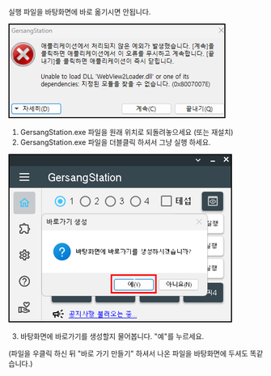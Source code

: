 실행 파일을 바탕화면에 바로 옮기시면 안됩니다.

![3-1](../images/3-1.png)

1. GersangStation.exe 파일을 원래 위치로 되돌려놓으세요 (또는 재설치)
2. GersangStation.exe 파일을 더블클릭 하셔서 그냥 실행 하세요.

![3-2](../images/3-2.png)

3. 바탕화면에 바로가기를 생성할지 물어봅니다. "예"를 누르세요.

(파일을 우클릭 하신 뒤 "바로 가기 만들기" 하셔서 나온 파일을 바탕화면에 두셔도 똑같습니다.)